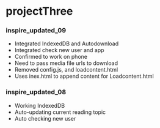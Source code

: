 # projectThree

<h3>inspire_updated_09</h3>
<ul>
  <li>Integrated IndexedDB and Autodownload</li>
  <li>Integrated check new user and app</li>
  <li>Confirmed to work on phone</li>
  <li>Need to pass media file urls to download</li>
  <li>Removed config.js, and loadcontent.html</li>
  <li>Uses inex.html to append content for Loadcontent.html</li>
</ul>

<h3>inspire_updated_08</h3>
<ul>
  <li>Working IndexedDB </li>
  <li>Auto-updating current reading topic </li>
  <li>Auto checking new user</li>
</ul>

